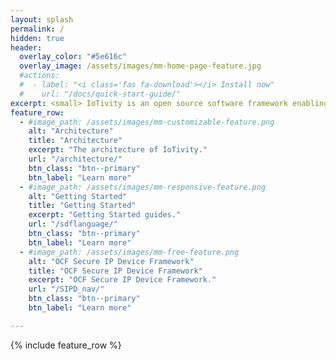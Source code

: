 ```yaml
---
layout: splash
permalink: /
hidden: true
header:
  overlay_color: "#5e616c"
  overlay_image: /assets/images/mm-home-page-feature.jpg
  #actions:
  #  - label: "<i class='fas fa-download'></i> Install now"
  #    url: "/docs/quick-start-guide/"
excerpt: <small> IoTivity is an open source software framework enabling seamless device-to-device connectivity to address the emerging needs of the Internet of Things<br/>
feature_row:
  - #image_path: /assets/images/mm-customizable-feature.png
    alt: "Architecture"
    title: "Architecture"
    excerpt: "The architecture of IoTivity."
    url: "/architecture/"
    btn_class: "btn--primary"
    btn_label: "Learn more"
  - #image_path: /assets/images/mm-responsive-feature.png
    alt: "Getting Started"
    title: "Getting Started"
    excerpt: "Getting Started guides."
    url: "/sdflanguage/"
    btn_class: "btn--primary"
    btn_label: "Learn more"
  - #image_path: /assets/images/mm-free-feature.png
    alt: "OCF Secure IP Device Framework"
    title: "OCF Secure IP Device Framework"
    excerpt: "OCF Secure IP Device Framework."
    url: "/SIPD_nav/"
    btn_class: "btn--primary"
    btn_label: "Learn more"      

---
```


{% include feature_row %}